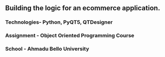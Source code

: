 ## Building the logic for an ecommerce application.

### Technologies- Python, PyQT5, QTDesigner

### Assignment - Object Oriented Programming Course
### School - Ahmadu Bello University